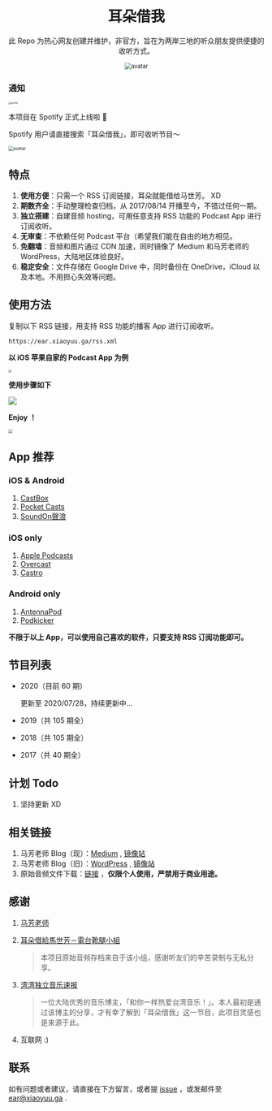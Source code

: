 <h1 align="center">耳朵借我</h1>
<p align="center">
此 Repo 为热心网友创建并维护，非官方，旨在为两岸三地的听众朋友提供便捷的收听方式。
</p>

<p align="center">
<img src="https://cdn.jsdelivr.net/gh/coxmos/lend-me-your-ear/avatar.png" alt="avatar" style="zoom:80%;" />
</p>




### 通知
<a href="https://open.spotify.com/show/3Y3bCgls9iO454FVI83nRn" target="_blank"><img alt="spotify" src="https://cdn.jsdelivr.net/gh/coxmos/lend-me-your-ear/static/spotify-podcast-badge-wht-grn-660x160.svg" style="zoom:30%"></a>




本项目在 Spotify 正式上线啦 🎉  

Spotify 用户请直接搜索「耳朵借我」，即可收听节目～  

<img src="https://cdn.jsdelivr.net/gh/coxmos/lend-me-your-ear/static/spotify.png" alt="avatar" style="zoom:60%;" />



## 特点

1. **使用方便**：只需一个 RSS 订阅链接，耳朵就能借给马世芳。 XD
2. **期数齐全**：手动整理检查归档，从 2017/08/14 开播至今，不错过任何一期。
3. **独立搭建**：自建音频 hosting，可用任意支持 RSS 功能的 Podcast App 进行订阅收听。
4. **无审查**：不依赖任何 Podcast 平台（希望我们能在自由的地方相见。
5. **免翻墙**：音频和图片通过 CDN 加速，同时镜像了 Medium 和马芳老师的 WordPress，大陆地区体验良好。
6. **稳定安全**：文件存储在 Google Drive 中，同时备份在 OneDrive，iCloud 以及本地。不用担心失效等问题。







## 使用方法
复制以下 RSS 链接，用支持 RSS 功能的播客 App 进行订阅收听。

```plain
https://ear.xiaoyuu.ga/rss.xml
```



**以 iOS 苹果自家的 Podcast App 为例**

<img src="https://cdn.jsdelivr.net/gh/coxmos/lend-me-your-ear/static/apple_podcast.png" style="zoom:40%;" />

**使用步骤如下**



![](https://cdn.jsdelivr.net/gh/coxmos/lend-me-your-ear/static/step.jpeg)



**Enjoy ！**

<img src="https://cdn.jsdelivr.net/gh/coxmos/lend-me-your-ear/static/preview.png" style="zoom:50%;" />

##  App 推荐

### iOS & Android

1. [CastBox](https://castbox.fm) 
2. [Pocket Casts](https://www.pocketcasts.com)
3. [SoundOn聲浪](https://www.soundon.fm)

### iOS only

1. [Apple Podcasts](https://apps.apple.com/cn/app/id525463029)
2. [Overcast](https://overcast.fm)
3. [Castro](https://castro.fm)

### Android only

1. [AntennaPod](https://antennapod.org)
2. [Podkicker](https://www.podkicker.com)



**不限于以上 App，可以使用自己喜欢的软件，只要支持 RSS 订阅功能即可。**



## 节目列表

- 2020（目前 60 期）

  更新至 2020/07/28，持续更新中...

- 2019（共 105 期全）

- 2018（共 105 期全）

- 2017（共 40 期全）



## 计划 Todo

1. 坚持更新 XD



## 相关链接

1. 马芳老师 Blog（现）：[Medium](https://medium.com/@mafang) ,  [镜像站](https://medium.xiaoyuu.ga/@mafang)
2. 马芳老师 Blog（旧）：[WordPress](https://honeypie.wordpress.com) , [镜像站](https://honeypie.xiaoyuu.ga)
3. 原始音频文件下载：[链接](https://one.xiaoyuu.ga/耳朵借我) ，**仅限个人使用，严禁用于商业用途。** 



## 感谢

1. [马芳老师](https://www.facebook.com/shihfang.ma)

2. [耳朵借給馬世芳－電台靴腿小組](https://www.facebook.com/groups/258827734532615) 

   > 本项目原始音频存档来自于该小组，感谢听友们的辛苦录制与无私分享。

3. [湾湾独立音乐速报](https://weibo.com/rebelfreak) 

   > 一位大陆优秀的音乐博主，「和你一样热爱台湾音乐！」。本人最初是通过该博主的分享，才有幸了解到「耳朵借我」这一节目，此项目灵感也是来源于此。

4. 互联网 :)



## 联系

如有问题或者建议，请直接在下方留言，或者提 [issue](https://github.com/coxmos/lend-me-your-ear/issues) ，或发邮件至 [ear@xiaoyuu.ga](mailto:ear@xiaoyuu.ga)  .





<script src='//unpkg.com/valine/dist/Valine.min.js'></script>
<div id="vcomments"></div>
<script>
  new Valine({
    el: '#vcomments',
    appId: 'YyRaVGADEqm0orpU5LMt8e57-MdYXbMMI',
    appKey: 'e7TXgv9xBumHshzRfG0TzXa3',
    placeholder: '欢迎留言～ 耳朵借我 👂',
    visitor: true,
    recordIP: true,
    avatar:'robohash'
  })
</script>

